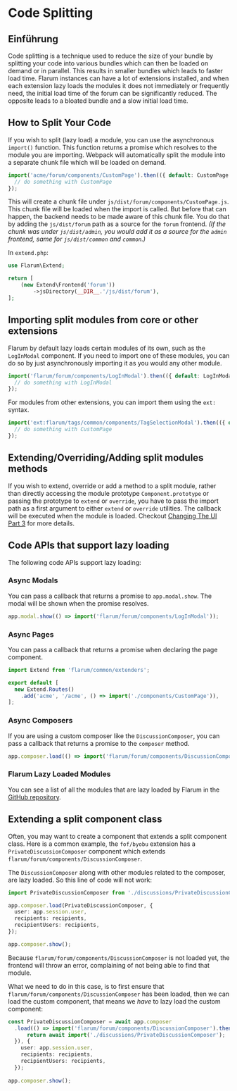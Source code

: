 # Code Splitting

## Einführung

Code splitting is a technique used to reduce the size of your bundle by splitting your code into various bundles which can then be loaded on demand or in parallel. This results in smaller bundles which leads to faster load time. Flarum instances can have a lot of extensions installed, and when each extension lazy loads the modules it does not immediately or frequently need, the initial load time of the forum can be significantly reduced. The opposite leads to a bloated bundle and a slow initial load time.

## How to Split Your Code

If you wish to split (lazy load) a module, you can use the asynchronous `import()` function. This function returns a promise which resolves to the module you are importing. Webpack will automatically split the module into a separate chunk file which will be loaded on demand.

```js
import('acme/forum/components/CustomPage').then(({ default: CustomPage }) => {
  // do something with CustomPage
});
```

This will create a chunk file under `js/dist/forum/components/CustomPage.js`. This chunk file will be loaded when the import is called. But before that can happen, the backend needs to be made aware of this chunk file. You do that by adding the `js/dist/forum` path as a source for the `forum` frontend. _(If the chunk was under `js/dist/admin`, you would add it as a source for the `admin` frontend, same for `js/dist/common` and `common`.)_

In `extend.php`:

```php
use Flarum\Extend;

return [
    (new Extend\Frontend('forum'))
        ->jsDirectory(__DIR__.'/js/dist/forum'),
];
```

## Importing split modules from core or other extensions

Flarum by default lazy loads certain modules of its own, such as the `LogInModal` component. If you need to import one of these modules, you can do so by just asynchronously importing it as you would any other module.

```js
import('flarum/forum/components/LogInModal').then(({ default: LogInModal }) => {
  // do something with LogInModal
});
```

For modules from other extensions, you can import them using the `ext:` syntax.

```js
import('ext:flarum/tags/common/components/TagSelectionModal').then(({ default: TagSelectionModal }) => {
  // do something with CustomPage
});
```

## Extending/Overriding/Adding split modules methods

If you wish to extend, override or add a method to a split module, rather than directly accessing the module prototype `Component.prototype` or passing the prototype to `extend` or `override`, you have to pass the import path as a first argument to either `extend` or `override` utilities. The callback will be executed when the module is loaded. Checkout [Changing The UI Part 3](./frontend#changing-the-ui-part-3) for more details.

## Code APIs that support lazy loading

The following code APIs support lazy loading:

### Async Modals

You can pass a callback that returns a promise to `app.modal.show`. The modal will be shown when the promise resolves.

```js
app.modal.show(() => import('flarum/forum/components/LogInModal'));
```

### Async Pages

You can pass a callback that returns a promise when declaring the page component.

```js
import Extend from 'flarum/common/extenders';

export default [
  new Extend.Routes()
    .add('acme', '/acme', () => import('./components/CustomPage')),
];
```

### Async Composers

If you are using a custom composer like the `DiscussionComposer`, you can pass a callback that returns a promise to the `composer` method.

```js
app.composer.load(() => import('flarum/forum/components/DiscussionComposer'), { user: app.session.user }).then(() => app.composer.show());
```

### Flarum Lazy Loaded Modules

You can see a list of all the modules that are lazy loaded by Flarum in the [GitHub repository](https://github.com/flarum/framework/tree/2.x/framework/core/js/dist).

## Extending a split component class

Often, you may want to create a component that extends a split component class. Here is a common example, the `fof/byobu` extension has a `PrivateDiscussionComposer` component which extends `flarum/forum/components/DiscussionComposer`.

The `DiscussionComposer` along with other modules related to the composer, are lazy loaded. So this line of code will not work:

```ts
import PrivateDiscussionComposer from './discussions/PrivateDiscussionComposer';

app.composer.load(PrivateDiscussionComposer, {
  user: app.session.user,
  recipients: recipients,
  recipientUsers: recipients,
});

app.composer.show();
```

Because `flarum/forum/components/DiscussionComposer` is not loaded yet, the frontend will throw an error, complaining of not being able to find that module.

What we need to do in this case, is to first ensure that `flarum/forum/components/DiscussionComposer` has been loaded, then we can load the custom component, that means we _have_ to lazy load the custom component:

```ts
const PrivateDiscussionComposer = await app.composer  
  .load(() => import('flarum/forum/components/DiscussionComposer').then(async () => {  
      return await import('./discussions/PrivateDiscussionComposer');  
  }), {  
    user: app.session.user,  
    recipients: recipients,  
    recipientUsers: recipients,  
  });
  
app.composer.show();
```
